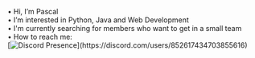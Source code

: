• Hi, I’m Pascal <br>
• I’m interested in Python, Java and Web Development <br>
• I'm currently searching for members who want to get in a small team <br>
• How to reach me: <br>
 [![Discord Presence](https://lanyard.cnrad.dev/api/852617434703855616?idleMessage=Just%20vibing...)](https://discord.com/users/852617434703855616)
